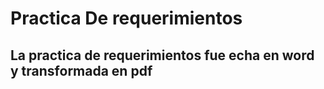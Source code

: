 
# Practica De requerimientos

## La practica de requerimientos fue echa en word y transformada en pdf